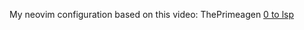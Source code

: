 My neovim configuration based on this video: ThePrimeagen [0 to lsp](https://www.youtube.com/watch?v=w7i4amO_zaE)
